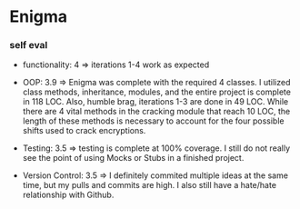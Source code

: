 # Enigma

### self eval
- functionality: 4 => 
  iterations 1-4 work as expected

- OOP: 3.9 => 
Enigma was complete with the required 4 classes. I utilized class methods, inheritance, modules, and the entire project is complete in 118 LOC. Also, humble brag, iterations 1-3 are done in 49 LOC. While there are 4 vital methods in the cracking module that reach 10 LOC, the length of these methods is necessary to account for the four possible shifts used to crack encryptions.

- Testing: 3.5 =>
testing is complete at 100% coverage. I still do not really see the point of using Mocks or Stubs in a finished project.

- Version Control: 3.5 =>
I definitely commited multiple ideas at the same time, but my pulls and commits are high. I also still have a hate/hate relationship with Github. 


